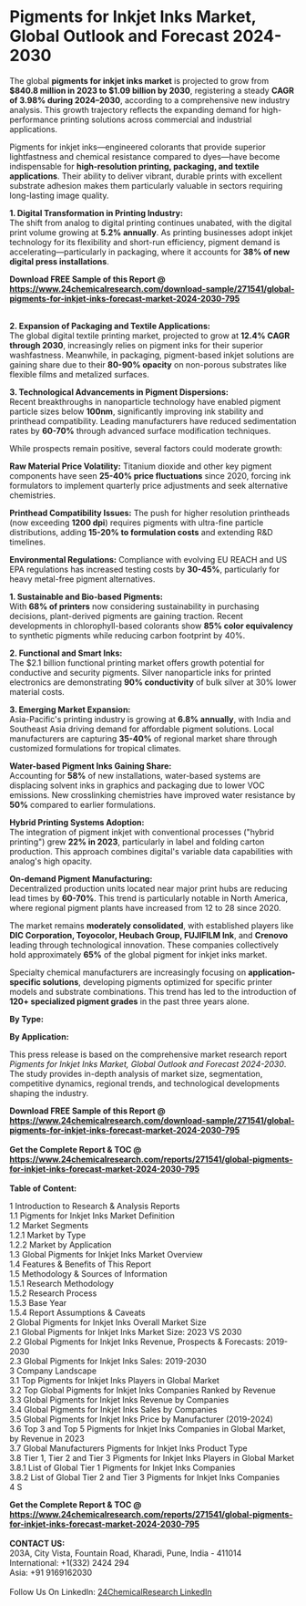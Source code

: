 <h1>Pigments for Inkjet Inks Market, Global Outlook and Forecast 2024-2030</h1><p>The global <strong>pigments for inkjet inks market</strong> is projected to grow from <strong>$840.8 million in 2023 to $1.09 billion by 2030</strong>, registering a steady <strong>CAGR of 3.98% during 2024–2030</strong>, according to a comprehensive new industry analysis. This growth trajectory reflects the expanding demand for high-performance printing solutions across commercial and industrial applications.</p><p>Pigments for inkjet inks—engineered colorants that provide superior lightfastness and chemical resistance compared to dyes—have become indispensable for <strong>high-resolution printing, packaging, and textile applications</strong>. Their ability to deliver vibrant, durable prints with excellent substrate adhesion makes them particularly valuable in sectors requiring long-lasting image quality.</p><p><strong>1. Digital Transformation in Printing Industry:</strong><br>
The shift from analog to digital printing continues unabated, with the digital print volume growing at <strong>5.2% annually</strong>. As printing businesses adopt inkjet technology for its flexibility and short-run efficiency, pigment demand is accelerating—particularly in packaging, where it accounts for <strong>38% of new digital press installations</strong>.</p><div><b>Download FREE Sample of this Report @ 
            <a href="https://www.24chemicalresearch.com/download-sample/271541/global-pigments-for-inkjet-inks-forecast-market-2024-2030-795">
            https://www.24chemicalresearch.com/download-sample/271541/global-pigments-for-inkjet-inks-forecast-market-2024-2030-795</a></b></div><br><p><strong>2. Expansion of Packaging and Textile Applications:</strong><br>
The global digital textile printing market, projected to grow at <strong>12.4% CAGR through 2030</strong>, increasingly relies on pigment inks for their superior washfastness. Meanwhile, in packaging, pigment-based inkjet solutions are gaining share due to their <strong>80-90% opacity</strong> on non-porous substrates like flexible films and metalized surfaces.</p><p><strong>3. Technological Advancements in Pigment Dispersions:</strong><br>
Recent breakthroughs in nanoparticle technology have enabled pigment particle sizes below <strong>100nm</strong>, significantly improving ink stability and printhead compatibility. Leading manufacturers have reduced sedimentation rates by <strong>60-70%</strong> through advanced surface modification techniques.</p><p>While prospects remain positive, several factors could moderate growth:</p><p><strong>Raw Material Price Volatility:</strong> Titanium dioxide and other key pigment components have seen <strong>25-40% price fluctuations</strong> since 2020, forcing ink formulators to implement quarterly price adjustments and seek alternative chemistries.</p><p><strong>Printhead Compatibility Issues:</strong> The push for higher resolution printheads (now exceeding <strong>1200 dpi</strong>) requires pigments with ultra-fine particle distributions, adding <strong>15-20% to formulation costs</strong> and extending R&amp;D timelines.</p><p><strong>Environmental Regulations:</strong> Compliance with evolving EU REACH and US EPA regulations has increased testing costs by <strong>30-45%</strong>, particularly for heavy metal-free pigment alternatives.</p><p><strong>1. Sustainable and Bio-based Pigments:</strong><br>
With <strong>68% of printers</strong> now considering sustainability in purchasing decisions, plant-derived pigments are gaining traction. Recent developments in chlorophyll-based colorants show <strong>85% color equivalency</strong> to synthetic pigments while reducing carbon footprint by 40%.</p><p><strong>2. Functional and Smart Inks:</strong><br>
The $2.1 billion functional printing market offers growth potential for conductive and security pigments. Silver nanoparticle inks for printed electronics are demonstrating <strong>90% conductivity</strong> of bulk silver at 30% lower material costs.</p><p><strong>3. Emerging Market Expansion:</strong><br>
Asia-Pacific's printing industry is growing at <strong>6.8% annually</strong>, with India and Southeast Asia driving demand for affordable pigment solutions. Local manufacturers are capturing <strong>35-40%</strong> of regional market share through customized formulations for tropical climates.</p><p><strong>Water-based Pigment Inks Gaining Share:</strong><br>
	Accounting for <strong>58%</strong> of new installations, water-based systems are displacing solvent inks in graphics and packaging due to lower VOC emissions. New crosslinking chemistries have improved water resistance by <strong>50%</strong> compared to earlier formulations.</p><p><strong>Hybrid Printing Systems Adoption:</strong><br>
	The integration of pigment inkjet with conventional processes ("hybrid printing") grew <strong>22% in 2023</strong>, particularly in label and folding carton production. This approach combines digital's variable data capabilities with analog's high opacity.</p><p><strong>On-demand Pigment Manufacturing:</strong><br>
	Decentralized production units located near major print hubs are reducing lead times by <strong>60-70%</strong>. This trend is particularly notable in North America, where regional pigment plants have increased from 12 to 28 since 2020.</p><p>The market remains <strong>moderately consolidated</strong>, with established players like <strong>DIC Corporation, Toyocolor, Heubach Group, FUJIFILM Ink</strong>, and <strong>Crenovo</strong> leading through technological innovation. These companies collectively hold approximately <strong>65%</strong> of the global pigment for inkjet inks market.</p><p>Specialty chemical manufacturers are increasingly focusing on <strong>application-specific solutions</strong>, developing pigments optimized for specific printer models and substrate combinations. This trend has led to the introduction of <strong>120+ specialized pigment grades</strong> in the past three years alone.</p><p><strong>By Type:</strong></p><p><strong>By Application:</strong></p><p>This press release is based on the comprehensive market research report <em>Pigments for Inkjet Inks Market, Global Outlook and Forecast 2024-2030</em>. The study provides in-depth analysis of market size, segmentation, competitive dynamics, regional trends, and technological developments shaping the industry.</p><div><b>Download FREE Sample of this Report @ 
            <a href="https://www.24chemicalresearch.com/download-sample/271541/global-pigments-for-inkjet-inks-forecast-market-2024-2030-795">
            https://www.24chemicalresearch.com/download-sample/271541/global-pigments-for-inkjet-inks-forecast-market-2024-2030-795</a></b></div><br><div><b>Get the Complete Report & TOC @ 
            <a href="https://www.24chemicalresearch.com/reports/271541/global-pigments-for-inkjet-inks-forecast-market-2024-2030-795">
            https://www.24chemicalresearch.com/reports/271541/global-pigments-for-inkjet-inks-forecast-market-2024-2030-795</a></b></div><br>
            <b>Table of Content:</b><p>1 Introduction to Research & Analysis Reports<br />
    1.1 Pigments for Inkjet Inks Market Definition<br />
    1.2 Market Segments<br />
        1.2.1 Market by Type<br />
        1.2.2 Market by Application<br />
    1.3 Global Pigments for Inkjet Inks Market Overview<br />
    1.4 Features & Benefits of This Report<br />
    1.5 Methodology & Sources of Information<br />
        1.5.1 Research Methodology<br />
        1.5.2 Research Process<br />
        1.5.3 Base Year<br />
        1.5.4 Report Assumptions & Caveats<br />
2 Global Pigments for Inkjet Inks Overall Market Size<br />
    2.1 Global Pigments for Inkjet Inks Market Size: 2023 VS 2030<br />
    2.2 Global Pigments for Inkjet Inks Revenue, Prospects & Forecasts: 2019-2030<br />
    2.3 Global Pigments for Inkjet Inks Sales: 2019-2030<br />
3 Company Landscape<br />
    3.1 Top Pigments for Inkjet Inks Players in Global Market<br />
    3.2 Top Global Pigments for Inkjet Inks Companies Ranked by Revenue<br />
    3.3 Global Pigments for Inkjet Inks Revenue by Companies<br />
    3.4 Global Pigments for Inkjet Inks Sales by Companies<br />
    3.5 Global Pigments for Inkjet Inks Price by Manufacturer (2019-2024)<br />
    3.6 Top 3 and Top 5 Pigments for Inkjet Inks Companies in Global Market, by Revenue in 2023<br />
    3.7 Global Manufacturers Pigments for Inkjet Inks Product Type<br />
    3.8 Tier 1, Tier 2 and Tier 3 Pigments for Inkjet Inks Players in Global Market<br />
        3.8.1 List of Global Tier 1 Pigments for Inkjet Inks Companies<br />
        3.8.2 List of Global Tier 2 and Tier 3 Pigments for Inkjet Inks Companies<br />
4 S</p><div><b>Get the Complete Report & TOC @ 
            <a href="https://www.24chemicalresearch.com/reports/271541/global-pigments-for-inkjet-inks-forecast-market-2024-2030-795">
            https://www.24chemicalresearch.com/reports/271541/global-pigments-for-inkjet-inks-forecast-market-2024-2030-795</a></b></div><br><b>CONTACT US:</b><br>
            203A, City Vista, Fountain Road, Kharadi, Pune, India - 411014<br>
            International: +1(332) 2424 294<br>
            Asia: +91 9169162030 <br><br>
            Follow Us On LinkedIn: <a href="https://www.linkedin.com/company/24chemicalresearch/">24ChemicalResearch LinkedIn</a>